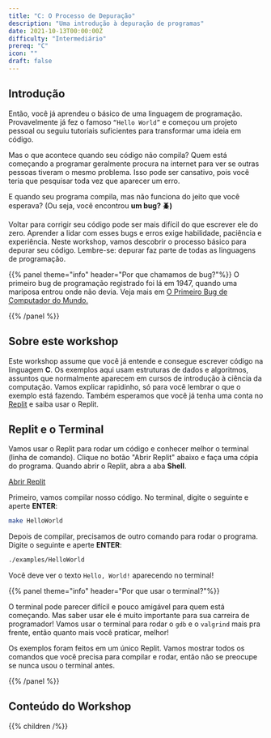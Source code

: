 ```yaml
---
title: "C: O Processo de Depuração"
description: "Uma introdução à depuração de programas"
date: 2021-10-13T00:00:00Z
difficulty: "Intermediário"
prereq: "C"
icon: ""
draft: false
---
```


## Introdução

Então, você já aprendeu o básico de uma linguagem de programação. Provavelmente já fez o famoso `“Hello World”` e começou um projeto pessoal ou seguiu tutoriais suficientes para transformar uma ideia em código.

Mas o que acontece quando seu código não compila? Quem está começando a programar geralmente procura na internet para ver se outras pessoas tiveram o mesmo problema. Isso pode ser cansativo, pois você teria que pesquisar toda vez que aparecer um erro.

E quando seu programa compila, mas não funciona do jeito que você esperava? (Ou seja, você encontrou **um bug? 🪲)**

Voltar para corrigir seu código pode ser mais difícil do que escrever ele do zero. Aprender a lidar com esses bugs e erros exige habilidade, paciência e experiência. Neste workshop, vamos descobrir o processo básico para depurar seu código. Lembre-se: depurar faz parte de todas as linguagens de programação.

{{% panel theme="info" header="Por que chamamos de bug?"%}}
O primeiro bug de programação registrado foi lá em 1947, quando uma mariposa entrou onde não devia. Veja mais em <a href="https://education.nationalgeographic.org/resource/worlds-first-computer-bug" target="_blank">O Primeiro Bug de Computador do Mundo.</a>

{{% /panel %}}

## Sobre este workshop

Este workshop assume que você já entende e consegue escrever código na linguagem **C**. Os exemplos aqui usam estruturas de dados e algoritmos, assuntos que normalmente aparecem em cursos de introdução à ciência da computação. Vamos explicar rapidinho, só para você lembrar o que o exemplo está fazendo. Também esperamos que você já tenha uma conta no [Replit](https://replit.com) e saiba usar o Replit.

## Replit e o Terminal

Vamos usar o Replit para rodar um código e conhecer melhor o terminal (linha de comando). Clique no botão "Abrir Replit" abaixo e faça uma cópia do programa. Quando abrir o Replit, abra a aba **Shell**.

<a class="my-2 mx-4 btn btn-info" href="https://replit.com/@nuevofoundation/Debugging-Samples-C" target="_blank">Abrir Replit</a>

Primeiro, vamos compilar nosso código. No terminal, digite o seguinte e aperte **ENTER**:

```bash
make HelloWorld
```

Depois de compilar, precisamos de outro comando para rodar o programa. Digite o seguinte e aperte **ENTER**:

```bash
./examples/HelloWorld
```

Você deve ver o texto `Hello, World!` aparecendo no terminal!

{{% panel theme="info" header="Por que usar o terminal?"%}}

O terminal pode parecer difícil e pouco amigável para quem está começando. Mas saber usar ele é muito importante para sua carreira de programador! Vamos usar o terminal para rodar o `gdb` e o `valgrind` mais pra frente, então quanto mais você praticar, melhor!

Os exemplos foram feitos em um único Replit. Vamos mostrar todos os comandos que você precisa para compilar e rodar, então não se preocupe se nunca usou o terminal antes.

{{% /panel %}}

## Conteúdo do Workshop

{{% children /%}}